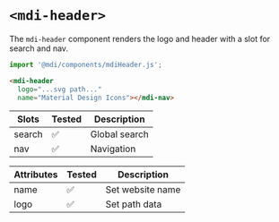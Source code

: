 # `<mdi-header>`

The `mdi-header` component renders the logo and header with a slot for search and nav.

```typescript
import '@mdi/components/mdiHeader.js';
```

```html
<mdi-header
  logo="...svg path..."
  name="Material Design Icons"></mdi-nav>
```

| Slots      | Tested   | Description |
| ---------- | -------- | ----------- |
| search     | &#x2705; | Global search |
| nav        | &#x2705; | Navigation |

| Attributes | Tested   | Description |
| ---------- | -------- | ----------- |
| name       | &#x2705; | Set website name |
| logo       | &#x2705; | Set path data |